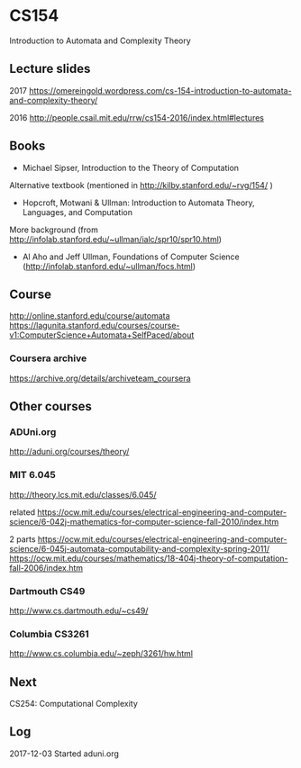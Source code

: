CS154
=====

Introduction to Automata and Complexity Theory

## Lecture slides
2017
https://omereingold.wordpress.com/cs-154-introduction-to-automata-and-complexity-theory/

2016
http://people.csail.mit.edu/rrw/cs154-2016/index.html#lectures

## Books
+ Michael Sipser, Introduction to the Theory of Computation

Alternative textbook (mentioned in http://kilby.stanford.edu/~rvg/154/ )
- Hopcroft, Motwani & Ullman: Introduction to Automata Theory, Languages, and Computation

More background (from http://infolab.stanford.edu/~ullman/ialc/spr10/spr10.html)
- Al Aho and Jeff Ullman, Foundations of Computer Science (http://infolab.stanford.edu/~ullman/focs.html)

## Course
http://online.stanford.edu/course/automata
https://lagunita.stanford.edu/courses/course-v1:ComputerScience+Automata+SelfPaced/about

### Coursera archive
https://archive.org/details/archiveteam_coursera

## Other courses

### ADUni.org
http://aduni.org/courses/theory/

### MIT 6.045
http://theory.lcs.mit.edu/classes/6.045/

related
https://ocw.mit.edu/courses/electrical-engineering-and-computer-science/6-042j-mathematics-for-computer-science-fall-2010/index.htm

2 parts
https://ocw.mit.edu/courses/electrical-engineering-and-computer-science/6-045j-automata-computability-and-complexity-spring-2011/
https://ocw.mit.edu/courses/mathematics/18-404j-theory-of-computation-fall-2006/index.htm

### Dartmouth CS49
http://www.cs.dartmouth.edu/~cs49/

### Columbia CS3261
http://www.cs.columbia.edu/~zeph/3261/hw.html

## Next
CS254: Computational Complexity


## Log
2017-12-03 Started aduni.org

